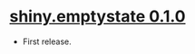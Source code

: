 # [shiny.emptystate 0.1.0](https://github.com/Appsilon/shiny.emptystate/releases/tag/v0.1.0)

- First release.
